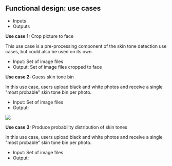 ## Functional design: use cases

* Inputs
* Outputs

**Use case 1:** Crop picture to face

This use case is a pre-processing component of the skin tone detection use cases, but could also be used on its own. 
* Input: Set of image files
* Output: Set of image files cropped to face

**Use case 2:** Guess skin tone bin

In this use case, users upload black and white photos and receive a single "most probable" skin tone bin per photo. 
* Input: Set of image files
* Output: 

![](https://images.app.goo.gl/PPg1djNBi3L9EdJt5)

**Use case 3:** Produce probability distribution of skin tones 

In this use case, users upload black and white photos and receive a single "most probable" skin tone bin per photo. 
* Input: Set of image files
* Output: 
